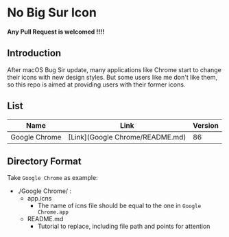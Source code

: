 # No Big Sur Icon

**Any Pull Request is welcomed !!!!**


## Introduction

After macOS Bug Sir update, many applications like Chrome start to change their icons with new design styles. But some users like me don't like them, so this repo is aimed at providing users with their former icons.


## List

| Name          | Link                              | Version |
| ------------- | --------------------------------- | ------- |
| Google Chrome | [Link](Google Chrome/README.md)   | 86      |


## Directory Format

Take `Google Chrome` as example:

- ./Google Chrome/ :
  - app.icns
    - The name of icns file should be equal to the one in `Google Chrome.app`
  - README.md
    - Tutorial to replace, including file path and points for attention
